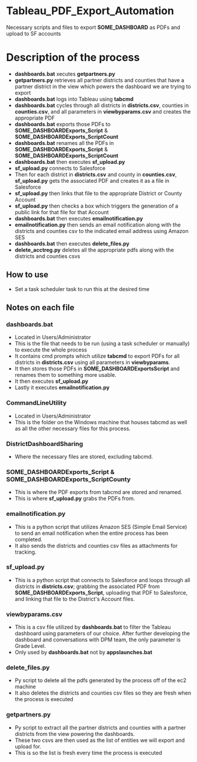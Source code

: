 # Tableau_PDF_Export_Automation

Necessary scripts and files to export **SOME_DASHBOARD** as PDFs and upload to SF accounts

# Description of the process
- **dashboards.bat** xecutes **getpartners.py** 
- **getpartners.py** retrieves all partner districts and counties that have a partner district in the view which powers the dashboard we are trying to export
- **dashboards.bat** logs into Tableau using **tabcmd**
- **dashboards.bat** cycles through all districts in **districts.csv**, counties in **counties.csv**, and all parameters in **viewbyparams.csv** and creates the appropriate PDF
- **dashboards.bat** exports those PDFs to **SOME_DASHBOARDExports_Script** & **SOME_DASHBOARDExports_ScriptCount**
- **dashboards.bat** renames all the PDFs in **SOME_DASHBOARDExports_Script** & **SOME_DASHBOARDExports_ScriptCount** 
- **dashboards.bat** then executes **sf_upload.py**
- **sf_upload.py** connects to Salesforce
- Then for each district in **districts.csv** and county in **counties.csv**, **sf_upload.py** gets the associated PDF and creates it as a file in Salesforce
- **sf_upload.py** then links that file to the appropriate District or County Account
- **sf_upload.py** then checks a box which triggers the generation of a public link for that file for that Account
- **dashboards.bat** then executes **emailnotification.py**
- **emailnotification.py** then sends an email notification along with the districts and counties csv to the indicated email address using Amazon SES
- **dashboards.bat** then executes **delete_files.py** 
- **delete_acctreg.py** deletes all the appropriate pdfs along with the districts and counties csvs

## How to use
- Set a task scheduler task to run this at the desired time

## Notes on each file

### dashboards.bat
- Located in Users/Administrator
- This is the file that needs to be run (using a task scheduler or manually) to execute the whole process
- It contains cmd prompts which utilize **tabcmd** to export PDFs for all districts in **districts.csv** using all parameters in **viewbyparams**.
- It then stores those PDFs in **SOME_DASHBOARDExportsScript** and renames them to something more usable.
- It then executes **sf_upload.py**
- Lastly it executes **emailnotification.py**

### CommandLineUtility
- Located in Users/Administrator
- This is the folder on the Windows machine that houses tabcmd as well as all the other necessary files for this process.

### DistrictDashboardSharing
- Where the necessary files are stored, excluding tabcmd.

### SOME_DASHBOARDExports_Script & SOME_DASHBOARDExports_ScriptCounty
- This is where the PDF exports from tabcmd are stored and renamed.
- This is where **sf_upload.py** grabs the PDFs from.

### emailnotification.py
- This is a python script that utilizes Amazon SES (Simple Email Service) to send an email notification when the entire process has been completed.
- It also sends the districts and counties csv files as attachments for tracking.

### sf_upload.py
- This is a python script that connects to Salesforce and loops through all districts in **districts.csv**; grabbing the associated PDF from **SOME_DASHBOARDExports_Script**, uploading that PDF to Salesforce, and linking that file to the District's Account files.

### viewbyparams.csv
- This is a csv file utilized by **dashboards.bat** to filter the Tableau dashboard using parameters of our choice. After further developing the dashboard and conversations with DPM team, the only parameter is Grade Level.
- Only used by **dashboards.bat** not by **appslaunches.bat**

### delete_files.py
- Py script to delete all the pdfs generated by the process off of the ec2 machine
- It also deletes the districts and counties csv files so they are fresh when the process is executed

### getpartners.py
- Py script to extract all the partner districts and counties with a partner districts from the view powering the dashboards.
- These two csvs are then used as the list of entities we will export and upload for.
- This is so the list is fresh every time the process is executed
